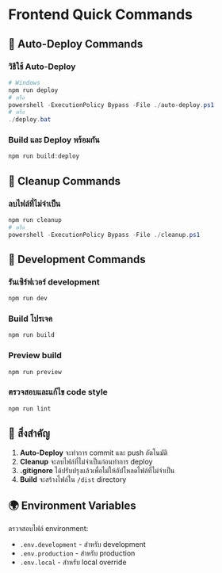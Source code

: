 # Frontend Quick Commands

## 🚀 Auto-Deploy Commands

### วิธีใช้ Auto-Deploy
```powershell
# Windows
npm run deploy
# หรือ
powershell -ExecutionPolicy Bypass -File ./auto-deploy.ps1
# หรือ
./deploy.bat
```

### Build และ Deploy พร้อมกัน
```powershell
npm run build:deploy
```

## 🧹 Cleanup Commands

### ลบไฟล์ที่ไม่จำเป็น
```powershell
npm run cleanup
# หรือ
powershell -ExecutionPolicy Bypass -File ./cleanup.ps1
```

## 🔧 Development Commands

### รันเซิร์ฟเวอร์ development
```bash
npm run dev
```

### Build โปรเจค
```bash
npm run build
```

### Preview build
```bash
npm run preview
```

### ตรวจสอบและแก้ไข code style
```bash
npm run lint
```

## 🚨 สิ่งสำคัญ

1. **Auto-Deploy** จะทำการ commit และ push อัตโนมัติ
2. **Cleanup** จะลบไฟล์ที่ไม่จำเป็นก่อนทำการ deploy
3. **.gitignore** ได้ปรับปรุงแล้วเพื่อไม่ให้อัปโหลดไฟล์ที่ไม่จำเป็น
4. **Build** จะสร้างไฟล์ใน `/dist` directory

## 🌍 Environment Variables

ตรวจสอบไฟล์ environment:
- `.env.development` - สำหรับ development
- `.env.production` - สำหรับ production  
- `.env.local` - สำหรับ local override
